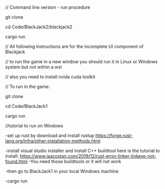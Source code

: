 // Command line version - run procedure

git clone

cd Code/BlackJack2/blackjack2

cargo run



// All following instructions are for the incomplete UI component of Blackjack

// to run the game in a new window you should run it in Linux or Windows system but not within a wsl

// also you need to install nvida cuda toolkit

// To run in the game:

git clone

cd Code/BlackJack1

cargo run


//tutorial to run on Windows

-set up rust by download and install rustup https://forge.rust-lang.org/infra/other-installation-methods.html

-install visual studio installer and install C++ buildtool here is the tutorial to install: https://www.jaacostan.com/2019/12/rust-error-linker-linkexe-not-found.html
-You need those buildtools or it will not work

-then go to BlackJack1 in your local Windows machine

-cargo run